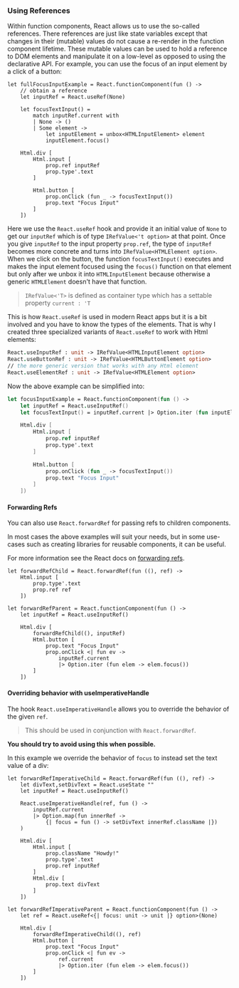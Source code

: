 ### Using References

Within function components, React allows us to use the so-called references. There references are just like state variables except that changes in their (mutable) values do not cause a re-render in the function component lifetime. These mutable values can be used to hold a reference to DOM elements and manipulate it on a low-level as opposed to using the declarative API. For example, you can use the focus of an input element by a click of a button:
```fs:focus-input-example
let fullFocusInputExample = React.functionComponent(fun () ->
    // obtain a reference
    let inputRef = React.useRef(None)

    let focusTextInput() =
        match inputRef.current with
        | None -> ()
        | Some element ->
            let inputElement = unbox<HTMLInputElement> element
            inputElement.focus()

    Html.div [
        Html.input [
            prop.ref inputRef
            prop.type'.text
        ]

        Html.button [
            prop.onClick (fun _ -> focusTextInput())
            prop.text "Focus Input"
        ]
    ])
```
Here we use the `React.useRef` hook and provide it an initial value of `None` to get our `inputRef` which is of type `IRefValue<'t option>` at that point. Once you give `inputRef` to the input property `prop.ref`, the type of `inputRef` becomes more concrete and turns into `IRefValue<HTMLElement option>`. When we click on the button, the function `focusTextInput()` executes and makes the input element focused using the `focus()` function on that element but only after we unbox it into `HTMLInputElement` because otherwise a generic `HTMLElement` doesn't have that function.

> `IRefValue<'T>` is defined as container type which has a settable property `current : 'T`

This is how `React.useRef` is used in modern React apps but it is a bit involved and you have to know the types of the elements. That is why I created three specialized variants of `React.useRef` to work with Html elements:
```fs
React.useInputRef : unit -> IRefValue<HTMLInputElement option>
React.useButtonRef : unit -> IRefValue<HTMLButtonElement option>
// the more generic version that works with any Html element
React.useElementRef : unit -> IRefValue<HTMLElement option>
```
Now the above example can be simplified into:
```fs
let focusInputExample = React.functionComponent(fun () ->
    let inputRef = React.useInputRef()
    let focusTextInput() = inputRef.current |> Option.iter (fun inputElement -> inputElement.focus())

    Html.div [
        Html.input [
            prop.ref inputRef
            prop.type'.text
        ]

        Html.button [
            prop.onClick (fun _ -> focusTextInput())
            prop.text "Focus Input"
        ]
    ])
```

#### Forwarding Refs

You can also use `React.forwardRef` for passing refs to children components.

In most cases the above examples will suit your needs, but in some use-cases such as creating libraries for reusable components, it can be useful.

For more information see the React docs on [forwarding refs](https://reactjs.org/docs/forwarding-refs.html).

```fs:forward-ref-example
let forwardRefChild = React.forwardRef(fun ((), ref) ->
    Html.input [
        prop.type'.text
        prop.ref ref
    ])

let forwardRefParent = React.functionComponent(fun () ->
    let inputRef = React.useInputRef()

    Html.div [
        forwardRefChild((), inputRef)
        Html.button [
            prop.text "Focus Input"
            prop.onClick <| fun ev ->
                inputRef.current 
                |> Option.iter (fun elem -> elem.focus())
        ]
    ])
```

#### Overriding behavior with useImperativeHandle

The hook `React.useImperativeHandle` allows you to override the behavior of the given `ref`.

> This should be used in conjunction with `React.forwardRef`.

**You should try to avoid using this when possible.**

In this example we override the behavior of `focus` to instead set the text value of a div:

```fs:use-imperative-handle
let forwardRefImperativeChild = React.forwardRef(fun ((), ref) ->
    let divText,setDivText = React.useState ""
    let inputRef = React.useInputRef()

    React.useImperativeHandle(ref, fun () ->
        inputRef.current
        |> Option.map(fun innerRef ->
            {| focus = fun () -> setDivText innerRef.className |})
    )

    Html.div [
        Html.input [
            prop.className "Howdy!"
            prop.type'.text
            prop.ref inputRef
        ]
        Html.div [
            prop.text divText
        ]
    ])

let forwardRefImperativeParent = React.functionComponent(fun () ->
    let ref = React.useRef<{| focus: unit -> unit |} option>(None)

    Html.div [
        forwardRefImperativeChild((), ref)
        Html.button [
            prop.text "Focus Input"
            prop.onClick <| fun ev ->
                ref.current 
                |> Option.iter (fun elem -> elem.focus())
        ]
    ])
```
